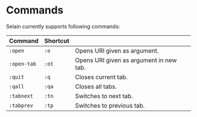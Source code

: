 # Commands

Selain currently supports following commands:

|Command    |Shortcut|                                       |
|-----------|--------|---------------------------------------|
|`:open`    |`:o`    |Opens URI given as argument.           |
|`:open-tab`|`:ot`   |Opens URI given as argument in new tab.|
|`:quit`    |`:q`    |Closes current tab.                    |
|`:qall`    |`:qa`   |Closes all tabs.                       |
|`:tabnext` |`:tn`   |Switches to next tab.                  |
|`:tabprev` |`:tp`   |Switches to previous tab.              |
